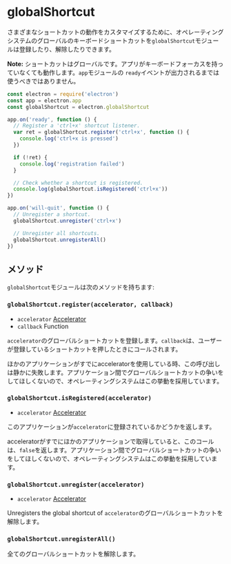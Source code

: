 # globalShortcut

さまざまなショートカットの動作をカスタマイズするために、オペレーティングシステムのグローバルのキーボードショートカットを`globalShortcut`モジュールは登録したり、解除したりできます。

**Note:** ショートカットはグローバルです。アプリがキーボードフォーカスを持っていなくても動作します。`app`モジュールの `ready`イベントが出力されるまでは使うべきではありません。

```javascript
const electron = require('electron')
const app = electron.app
const globalShortcut = electron.globalShortcut

app.on('ready', function () {
  // Register a 'ctrl+x' shortcut listener.
  var ret = globalShortcut.register('ctrl+x', function () {
    console.log('ctrl+x is pressed')
  })

  if (!ret) {
    console.log('registration failed')
  }

  // Check whether a shortcut is registered.
  console.log(globalShortcut.isRegistered('ctrl+x'))
})

app.on('will-quit', function () {
  // Unregister a shortcut.
  globalShortcut.unregister('ctrl+x')

  // Unregister all shortcuts.
  globalShortcut.unregisterAll()
})
```

## メソッド

`globalShortcut`モジュールは次のメソッドを持ちます:

### `globalShortcut.register(accelerator, callback)`

* `accelerator` [Accelerator](accelerator.md)
* `callback` Function

`accelerator`のグローバルショートカットを登録します。`callback`は、ユーザーが登録しているショートカットを押したときにコールされます。

ほかのアプリケーションがすでにacceleratorを使用している時、この呼び出しは静かに失敗します。アプリケーション間でグローバルショートカットの争いをしてほしくないので、オペレーティングシステムはこの挙動を採用しています。

### `globalShortcut.isRegistered(accelerator)`

* `accelerator` [Accelerator](accelerator.md)

このアプリケーションが`accelerator`に登録されているかどうかを返します。

acceleratorがすでにほかのアプリケーションで取得していると、このコールは、`false`を返します。アプリケーション間でグローバルショートカットの争いをしてほしくないので、オペレーティングシステムはこの挙動を採用しています。

### `globalShortcut.unregister(accelerator)`

* `accelerator` [Accelerator](accelerator.md)

Unregisters the global shortcut of `accelerator`のグローバルショートカットを解除します。

### `globalShortcut.unregisterAll()`

全てのグローバルショートカットを解除します。
